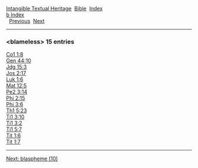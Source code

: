 [Intangible Textual Heritage](../../index)  [Bible](../index) 
[Index](index)   
[b Index](_b_)  
  [Previous](c01482)  [Next](c01484) 

------------------------------------------------------------------------

### &lt;blameless&gt; 15 entries

[Co1 1:8](../kjv/co1001.htm#008)  
[Gen 44:10](../kjv/gen044.htm#010)  
[Jdg 15:3](../kjv/jdg015.htm#003)  
[Jos 2:17](../kjv/jos002.htm#017)  
[Luk 1:6](../kjv/luk001.htm#006)  
[Mat 12:5](../kjv/mat012.htm#005)  
[Pe2 3:14](../kjv/pe2003.htm#014)  
[Phi 2:15](../kjv/phi002.htm#015)  
[Phi 3:6](../kjv/phi003.htm#006)  
[Th1 5:23](../kjv/th1005.htm#023)  
[Ti1 3:10](../kjv/ti1003.htm#010)  
[Ti1 3:2](../kjv/ti1003.htm#002)  
[Ti1 5:7](../kjv/ti1005.htm#007)  
[Tit 1:6](../kjv/tit001.htm#006)  
[Tit 1:7](../kjv/tit001.htm#007)  

------------------------------------------------------------------------

[Next: blaspheme (10)](c01484)
